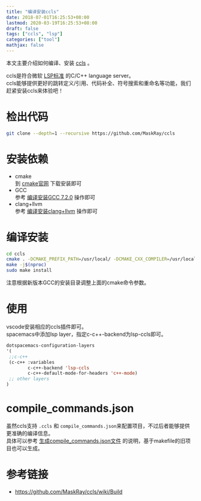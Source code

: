 ```yaml
---
title: "编译安装ccls"
date: 2018-07-01T16:25:53+08:00
lastmod: 2020-03-19T16:25:53+08:00
draft: false
tags: ["ccls", "lsp"]
categories: ["tool"]
mathjax: false
---
```


本文主要介绍如何编译、安装 [ccls](https://github.com/MaskRay/ccls) 。  
<!--more-->

ccls是符合微软 [LSP标准](https://microsoft.github.io/language-server-protocol/specification.html) 的C/C++ language server。  
ccls能够提供更好的跳转定义/引用、代码补全、符号搜索和重命名等功能，我们赶紧安装ccls来体验吧！  

# 检出代码
```sh
git clone --depth=1 --recursive https://github.com/MaskRay/ccls
```

# 安装依赖
- cmake  
  到 [cmake官网](https://cmake.org/download) 下载安装即可  
- GCC  
  参考 [编译安装GCC 7.2.0](/post/编译安装gcc7.2.0) 操作即可  
- clang+llvm  
  参考 [编译安装clang+llvm](/post/编译clang+llvm) 操作即可  

# 编译安装
```sh
cd ccls
cmake . -DCMAKE_PREFIX_PATH=/usr/local/ -DCMAKE_CXX_COMPILER=/usr/local/gcc-7.2.0/bin/g++ -DCMAKE_CXX_LINK_FLAGS="-Wl,-rpath,/usr/local/gcc-7.2.0/lib64 -L/usr/local/gcc-7.2.0/lib64"
make -j$(nproc)
sudo make install
```
注意根据新版本GCC的安装目录调整上面的cmake命令参数。  

# 使用
vscode安装相应的ccls插件即可。  
spacemacs中添加lsp layer，指定c-c++-backend为lsp-ccls即可。  
```lisp
dotspacemacs-configuration-layers
'(
 ;;c-c++
 (c-c++ :variables
        c-c++-backend 'lsp-ccls
        c-c++-default-mode-for-headers 'c++-mode)
 ;; other layers
)
```

# compile_commands.json
虽然ccls支持 `.ccls` 和 `compile_commands.json`来配置项目，不过后者能够提供更准确的编译信息。  
具体可以参考 [生成compile_commands.json文件](/post/生成compile_commands.json文件/) 的说明，基于makefile的旧项目也可以生成。  

# 参考链接
- https://github.com/MaskRay/ccls/wiki/Build
